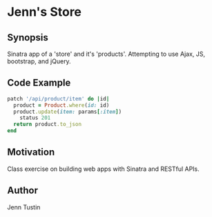 # Jenn's Store #

## Synopsis
Sinatra app of a 'store' and it's 'products'. Attempting to use Ajax, JS, bootstrap, and jQuery.



## Code Example
```ruby   
patch '/api/product/item' do |id|
  product = Product.where(id: id)
  product.update(item: params[:item])
    status 201
  return product.to_json
end
  ```

## Motivation
Class exercise on building web apps with Sinatra and RESTful APIs.

<!-- ```ruby
``` -->

## Author
Jenn Tustin
